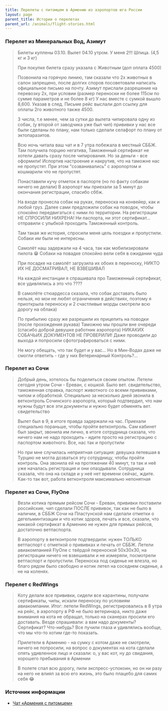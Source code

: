 ```yaml
---
title: Перелеты с питомцем в Армению из аэропортов юга России
layout: page
parent_title: Истории о перелетах
parent_url: /animals/flight-stories.html
---
```


### Перелет из Минеральных Вод, Азимут

> Билеты куплены 03.10. Вылет 04.10 утром. У меня 2!!! Шпица. (4,5 кг и 3 кг)
>
> При покупке билета сразу указала с Животным (доп оплата 4500)
>
> Позвонила на горячую линию, там сказали что 2х животных в салон запрещено, после долгих споров посоветовали написать официальное письмо на почту.
> Азимут прислали разрешение на перевозку 2х, при условии (размер переноски не более 115см по сумме параметров и не более 8 кг)
> У нас вместе с сумкой вышло 8,600.
> Указав в след. Письме рейс выслали доп ссылку для оплаты 2го животного также 4500.
>
> 3 числа, т.е менее, чем за сутки до вылета чипировала одну из собак, (у второй от заводчика уже был чип) прививки у
> нас все были сделаны по плану, нам только сделали селафорт по плану от эктопаразитов.
>
> Всю ночь читала ваш чат и в 7 утра побежала в местный СББЖ. Там получила порцию негатива, Таможенный сертификат не
> хотели давать сразу после чипирования. Но за деньги - все оформили! Испортив настроение и накрутив, что на таможне
> нас не пропустят. При этом "созванивались" с аэропортом и кошмарили что не пропустят.
>
> Понаставили кучу отметок в паспорте (но по факту собакам ничего не делали)
> В аэропорт мы приехали за 5 минут до окончания регистрации, спасибо сббж.
>
> На входе пронесла собак на руках, переноска на конвейер, как и любой груз. Далее сами предложили собак на поводок,
> чтобы спокойно передвигаться с ними по территории. На регистрации НЕ СПРОСИЛИ НИХРЕНА! Ни паспорта, ни этот
> сертификат... отправили с улыбкой проходить Таможенный контроль.
>
> Там такая же история, спросили меня цель поездки и пропустили. Собаки им были не интересны.
>
> Самолёт наш задержали на 4 часа, так как мобилизировали пилота 😁 Собаки на повадке спокойно вели себя в ожидании чуда
>
> При посадке на самолёт загрузила их обоих в переноску, НИКТО ИХ НЕ ДОСМАТРИВАЛ, НЕ ВЗВЕШИВАЛ
>
> На каждой инстанции я спрашивала про Таможенный сертификат, все удивлялись а это что ????
>
> В самолёте стюардесса сказала, что собак доставать было нельзя, но мои не любят ограничения в действиях, поэтому я приоткрыла переноску и 2 счастливые морды смотрели всю дорогу на облака)
>
> По прибытию сразу же разрешили их прицепить на поводки (после прохождения рукава)
> Таможню мы прошли вне очереди (спасибо доброй девушке работник аэропорта)
> НИКАКИХ СОБАЧЬИХ ДОКУМЕНТОВ НЕ ПРОВЕРИЛИ!
> Даже проводили до выхода и попросили сфотографироваться с ними.
>
> Не могу обещать, что так будет и у вас...
> Но в Мин-Водах даже не смогли ответить - где у них Ветеринарный Контроль?...

### Перелет из Сочи

> Добрый день, хотелось бы поделиться своим опытом. Летели сегодня утром Сочи - Ереван, с кошкой. Было вет.
> свидетельство, таможенная справка, паспорт животного со всеми прививками, чипом и обработкой. Специально за несколько
> дней звонила в ветконтроль Сочинского аэропорта, который подтвердил, что нам нужны будут все эти документы и
> нужно будет обменять вет. свидетельство
>
> Вылет был в 9, в итоге правда задержали на час. Приехали специально пораньше, чтобы пройти ветконтроль. Сам кабинет
> был закрыт, звонила им лично, в итоге сотрудница сказала, что ничего нам не надо проходить - идите просто на
> регистрацию с паспортом животного. Все, нас так и пропустили
>
> Но при мне случилась неприятная ситуация: девушка летевшая в Турцию не могла дозваться эту сотрудницу, чтобы пройти
> контроль. Она звонила ей на протяжении 40 минут, та так и неё уже началась регистрация и они опаздывали. Сотрудница
> сказала, что она на складе и у неё нет времени сейчас, ждите. Как-то так вот, работа ветконтроля максимально непонятная

### Перелет из Сочи, FlyOne

> Везли котика прямым рейсом Сочи - Ереван, прививки поставили российские, чип сделали ПОСЛЕ прививок, так как не
> было в наличии, в СББЖ Сочи на Пластунской нам сделали отметки о дегельминтизации и что котик здоров, печать и все,
> сказали, что никакой сертификат в Армению не нужен для прямых рейсов, достаточно ветпаспорта.
>
> В аэропорту в ветконтроле подтвердили: нужен ТОЛЬКО ветпаспорт с отметкой о прививках и печать от СББЖ.
> Летели авиакомпанией FlyOne с твёрдой переноской 50х30х30, на регистрации ничего не взвешивали и не измеряли, посмотрели ветпаспорт и пропустили.
> Переноска под сиденье не влезла, но благо рядом было свободно и котик летел на соседнем сиденье, а не на коленях.

### Перелет с RedWings

> Коту делали все прививки, сидели все карантины, получали сертификаты, чипы, искали переноску по условиям авиакомпании.
> Итог: летели RedWings, регистрировались в 8 утра на рейс, в аэропорту в РФ не было ветеринара, никто даже внимания
> на кота не обращал, только на сканерах просили его доставать.
> Везде спрашивали: а вам надо документы? Сертификат? Что-нибудь?
> Все пучили глаза и удивлялись вообще, что мы что-то хотим где-то показать.
>
> Прилетели в Армению - на сумку с котом даже не смотрели, ничего не попросили, на вопрос о документах на кота
> сделали опять удивленное лицо и сказали: о, у вас кот, ну до свидания, хорошего пребывания в Армении
>
> В полете спал всю дорогу, пили экспресс-успокоин, но он ни разу на него не влиял за всю его жизнь, это было
> плацебо для самих себя 😂

### Источник информации

- [Чат «Армения с питомцем»](https://t.me/armenia_pets)
